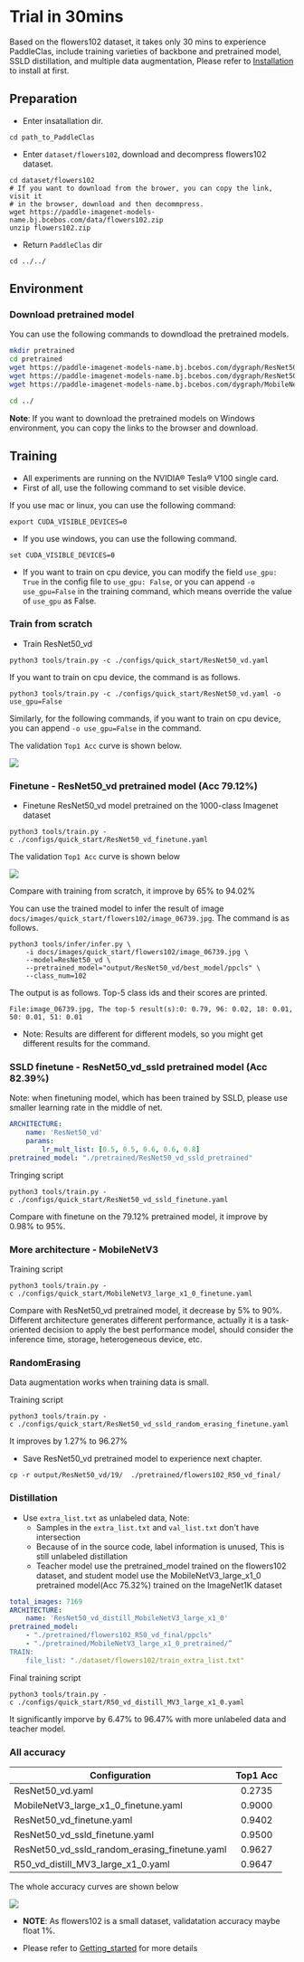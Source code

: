 # Trial in 30mins

Based on the flowers102 dataset, it takes only 30 mins to experience PaddleClas, include training varieties of backbone and pretrained model, SSLD distillation, and multiple data augmentation, Please refer to [Installation](install_en.md) to install at first.


## Preparation

* Enter insatallation dir.

```
cd path_to_PaddleClas
```

* Enter `dataset/flowers102`, download and decompress flowers102 dataset.

```shell
cd dataset/flowers102
# If you want to download from the brower, you can copy the link, visit it
# in the browser, download and then decommpress.
wget https://paddle-imagenet-models-name.bj.bcebos.com/data/flowers102.zip
unzip flowers102.zip
```

* Return `PaddleClas` dir

```
cd ../../
```

## Environment

### Download pretrained model

You can use the following commands to downdload the pretrained models.

```bash
mkdir pretrained
cd pretrained
wget https://paddle-imagenet-models-name.bj.bcebos.com/dygraph/ResNet50_vd_pretrained.pdparams
wget https://paddle-imagenet-models-name.bj.bcebos.com/dygraph/ResNet50_vd_ssld_pretrained.pdparams
wget https://paddle-imagenet-models-name.bj.bcebos.com/dygraph/MobileNetV3_large_x1_0_pretrained.pdparams

cd ../
```

**Note**: If you want to download the pretrained models on Windows environment, you can copy the links to the browser and download.


## Training

* All experiments are running on the NVIDIA® Tesla® V100 single card.
* First of all, use the following command to set visible device.

If you use mac or linux, you can use the following command:

```shell
export CUDA_VISIBLE_DEVICES=0
```

* If you use windows, you can use the following command.

```shell
set CUDA_VISIBLE_DEVICES=0
```

* If you want to train on cpu device, you can modify the field `use_gpu: True` in the config file to `use_gpu: False`, or you can append `-o use_gpu=False` in the training command, which means override the value of `use_gpu` as False.


### Train from scratch

* Train ResNet50_vd

```shell
python3 tools/train.py -c ./configs/quick_start/ResNet50_vd.yaml
```

If you want to train on cpu device, the command is as follows.

```shell
python3 tools/train.py -c ./configs/quick_start/ResNet50_vd.yaml -o use_gpu=False
```

Similarly, for the following commands, if you want to train on cpu device, you can append `-o use_gpu=False` in the command.

The validation `Top1 Acc` curve is shown below.

![](../../images/quick_start/r50_vd_acc.png)


### Finetune - ResNet50_vd pretrained model (Acc 79.12\%)

* Finetune ResNet50_vd model pretrained on the 1000-class Imagenet dataset

```shell
python3 tools/train.py -c ./configs/quick_start/ResNet50_vd_finetune.yaml
```

The validation `Top1 Acc` curve is shown below

![](../../images/quick_start/r50_vd_pretrained_acc.png)

Compare with training from scratch, it improve by 65\% to 94.02\%


You can use the trained model to infer the result of image `docs/images/quick_start/flowers102/image_06739.jpg`. The command is as follows.


```shell
python3 tools/infer/infer.py \
    -i docs/images/quick_start/flowers102/image_06739.jpg \
    --model=ResNet50_vd \
    --pretrained_model="output/ResNet50_vd/best_model/ppcls" \
    --class_num=102
```

The output is as follows. Top-5 class ids and their scores are printed.

```
File:image_06739.jpg, The top-5 result(s):0: 0.79, 96: 0.02, 18: 0.01, 50: 0.01, 51: 0.01
```

* Note: Results are different for different models, so you might get different results for the command.


### SSLD finetune - ResNet50_vd_ssld pretrained model (Acc 82.39\%)

Note: when finetuning model, which has been trained by SSLD, please use smaller learning rate in the middle of net.

```yaml
ARCHITECTURE:
    name: 'ResNet50_vd'
    params:
        lr_mult_list: [0.5, 0.5, 0.6, 0.6, 0.8]
pretrained_model: "./pretrained/ResNet50_vd_ssld_pretrained"
```

Tringing script

```shell
python3 tools/train.py -c ./configs/quick_start/ResNet50_vd_ssld_finetune.yaml
```

Compare with finetune on the 79.12% pretrained model, it improve by 0.98\% to 95\%.


### More architecture - MobileNetV3

Training script

```shell
python3 tools/train.py -c ./configs/quick_start/MobileNetV3_large_x1_0_finetune.yaml
```

Compare with ResNet50_vd pretrained model, it decrease by 5% to 90%. Different architecture generates different performance, actually it is a task-oriented decision to apply the best performance model, should consider the inference time, storage, heterogeneous device, etc.


### RandomErasing

Data augmentation works when training data is small.

Training script

```shell
python3 tools/train.py -c ./configs/quick_start/ResNet50_vd_ssld_random_erasing_finetune.yaml
```

It improves by 1.27\% to 96.27\%

* Save ResNet50_vd pretrained model to experience next chapter.

```shell
cp -r output/ResNet50_vd/19/  ./pretrained/flowers102_R50_vd_final/
```

### Distillation

* Use `extra_list.txt` as unlabeled data, Note:
    * Samples in the `extra_list.txt` and `val_list.txt` don't have intersection
    * Because of in the source code, label information is unused, This is still unlabeled distillation
    * Teacher model use the pretrained_model trained on the flowers102 dataset, and student model use the MobileNetV3_large_x1_0 pretrained model(Acc 75.32\%) trained on the ImageNet1K dataset


```yaml
total_images: 7169
ARCHITECTURE:
    name: 'ResNet50_vd_distill_MobileNetV3_large_x1_0'
pretrained_model:
    - "./pretrained/flowers102_R50_vd_final/ppcls"
    - "./pretrained/MobileNetV3_large_x1_0_pretrained/”
TRAIN:
    file_list: "./dataset/flowers102/train_extra_list.txt"
```

Final training script

```shell
python3 tools/train.py -c ./configs/quick_start/R50_vd_distill_MV3_large_x1_0.yaml
```

It significantly imporve by 6.47% to 96.47% with more unlabeled data and teacher model.

### All accuracy


|Configuration | Top1 Acc |
|- |:-: |
| ResNet50_vd.yaml | 0.2735 |
| MobileNetV3_large_x1_0_finetune.yaml | 0.9000 |
| ResNet50_vd_finetune.yaml | 0.9402 |
| ResNet50_vd_ssld_finetune.yaml | 0.9500 |
| ResNet50_vd_ssld_random_erasing_finetune.yaml | 0.9627 |
| R50_vd_distill_MV3_large_x1_0.yaml | 0.9647 |


The whole accuracy curves are shown below


![](../../images/quick_start/all_acc.png)



* **NOTE**: As flowers102 is a small dataset, validatation accuracy maybe float 1%.

* Please refer to [Getting_started](./getting_started_en.md) for more details
